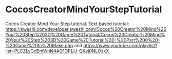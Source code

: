 # CocosCreatorMindYourStepTutorial
Cocos Creator Mind Your Step tutorial. Text based tutorial: https://sweshi.com/developer.sweshi.com/Cocos%20Creator%20Mind%20Your%20Step%203D%20Game%20Tutorial/Cocos%20Creator%20Mind%20Your%20Step%203D%20Game%20Tutorial%20-%20Part%200%20-%20Game%20to%20Make.php  and https://www.youtube.com/playlist?list=PLCZLyGdEmWnN4AQ1OPLIJ-QKyj0NLOsxX
